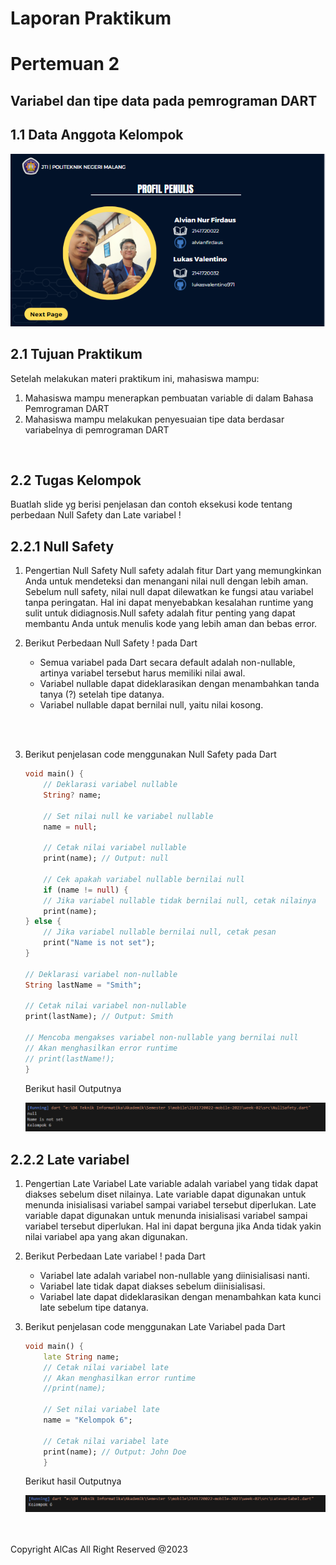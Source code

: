 # **Laporan Praktikum**
# **Pertemuan 2**
## **Variabel dan tipe data pada pemrograman DART**


<!-- ><center><img src = "docs/Images/alvian.jpg" width ="100"></center> -->
## **1.1 Data Anggota Kelompok**


<img src = "docs/profile.PNG">

<br>

## 2.1 Tujuan Praktikum
Setelah melakukan materi praktikum ini, mahasiswa mampu:

1. Mahasiswa mampu menerapkan pembuatan variable di dalam Bahasa Pemrograman DART
2. Mahasiswa mampu melakukan penyesuaian tipe data berdasar variabelnya di pemrograman DART

<br>

## 2.2 Tugas Kelompok 
Buatlah slide yg berisi penjelasan dan contoh eksekusi kode tentang perbedaan Null Safety dan Late variabel !


## 2.2.1 Null Safety
1. Pengertian Null Safety
Null safety adalah fitur Dart yang memungkinkan Anda untuk mendeteksi dan menangani nilai null dengan lebih aman. Sebelum null safety, nilai null dapat dilewatkan ke fungsi atau variabel tanpa peringatan. Hal ini dapat menyebabkan kesalahan runtime yang sulit untuk didiagnosis.Null safety adalah fitur penting yang dapat membantu Anda untuk menulis kode yang lebih aman dan bebas error.
2. Berikut Perbedaan Null Safety ! pada Dart

    - Semua variabel pada Dart secara default adalah non-nullable, artinya variabel tersebut harus memiliki nilai awal.
    - Variabel nullable dapat dideklarasikan dengan menambahkan tanda tanya (?) setelah tipe datanya.
    - Variabel nullable dapat bernilai null, yaitu nilai kosong.
<br>
<br>

3. Berikut penjelasan code menggunakan Null Safety pada Dart


    ``` dart
    void main() {
        // Deklarasi variabel nullable
        String? name;

        // Set nilai null ke variabel nullable
        name = null;

        // Cetak nilai variabel nullable
        print(name); // Output: null

        // Cek apakah variabel nullable bernilai null
        if (name != null) {
        // Jika variabel nullable tidak bernilai null, cetak nilainya
        print(name);
    } else {
        // Jika variabel nullable bernilai null, cetak pesan
        print("Name is not set");
    }

    // Deklarasi variabel non-nullable
    String lastName = "Smith";

    // Cetak nilai variabel non-nullable
    print(lastName); // Output: Smith

    // Mencoba mengakses variabel non-nullable yang bernilai null
    // Akan menghasilkan error runtime
    // print(lastName!);
    }
    ```
    Berikut hasil Outputnya<p>
    <img src = "docs/NullSafety.PNG">


    
## 2.2.2 Late variabel 
1. Pengertian Late Variabel
Late variable adalah variabel yang tidak dapat diakses sebelum diset nilainya. Late variable dapat digunakan untuk menunda inisialisasi variabel sampai variabel tersebut diperlukan.
Late variable dapat digunakan untuk menunda inisialisasi variabel sampai variabel tersebut diperlukan. Hal ini dapat berguna jika Anda tidak yakin nilai variabel apa yang akan digunakan.


2. Berikut Perbedaan Late variabel ! pada Dart

    - Variabel late adalah variabel non-nullable yang diinisialisasi nanti.
    - Variabel late tidak dapat diakses sebelum diinisialisasi.
    - Variabel late dapat dideklarasikan dengan menambahkan kata kunci late sebelum tipe datanya.

3. Berikut penjelasan code menggunakan Late Variabel pada Dart
    ```Dart
    void main() {
        late String name;
        // Cetak nilai variabel late
        // Akan menghasilkan error runtime
        //print(name);

        // Set nilai variabel late
        name = "Kelompok 6";

        // Cetak nilai variabel late
        print(name); // Output: John Doe
        }
    ```
    Berikut hasil Outputnya<p>
    <img src = "docs/LateVariabel.PNG">

<br>
<br>
Copyright AlCas All Right  Reserved @2023
<br>



